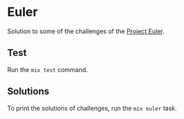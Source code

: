 # Euler

Solution to some of the challenges of the [Project Euler](https://projecteuler.net/about).

## Test

Run the `mix test` command.

## Solutions

To print the solutions of challenges, run the `mix euler` task.
